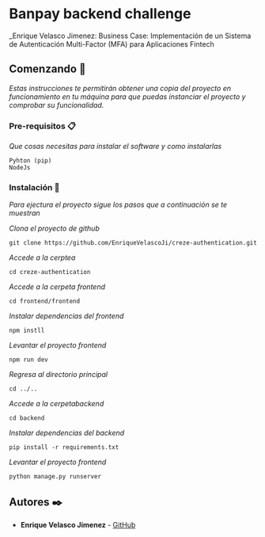 # Banpay backend challenge

_Enrique Velasco Jimenez: Business Case: Implementación de un Sistema de Autenticación
Multi-Factor (MFA) para Aplicaciones Fintech

## Comenzando 🚀

_Estas instrucciones te permitirán obtener una copia del proyecto en funcionamiento en tu máquina para que puedas instanciar el proyecto y comprobar su funcionalidad._


### Pre-requisitos 📋

_Que cosas necesitas para instalar el software y como instalarlas_

```
Pyhton (pip)
NodeJs
```

### Instalación 🔧

_Para ejectura el proyecto sigue los pasos que a continuación se te muestran_

_Clona el proyecto de github_

```
git clone https://github.com/EnriqueVelascoJi/creze-authentication.git
```

_Accede a la cerptea_

```
cd creze-authentication
```
_Accede a la cerpeta frontend_

```
cd frontend/frontend
```
_Instalar dependencias del frontend_

```
npm instll
```
_Levantar el proyecto frontend_

```
npm run dev
```

_Regresa al directorio principal_

```
cd ../..
```

_Accede a la cerpetabackend_

```
cd backend
```
_Instalar dependencias del backend_

```
pip install -r requirements.txt
```
_Levantar el proyecto frontend_

```
python manage.py runserver
```

## Autores ✒️

* **Enrique Velasco Jimenez** - [GitHub](https://github.com/EnriqueVelascoJi)
